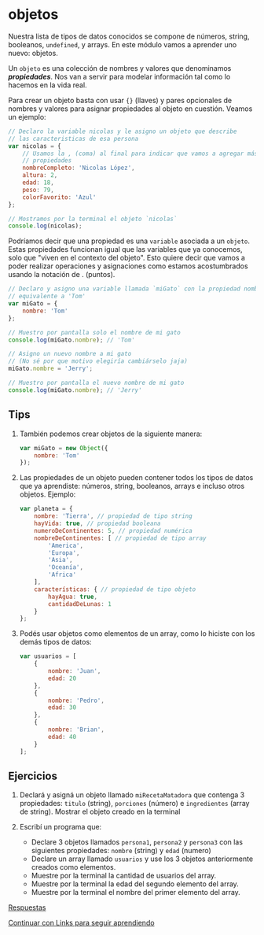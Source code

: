 # objetos

Nuestra lista de tipos de datos conocidos se compone de números, string, booleanos, `undefined`, y arrays. En este módulo vamos a aprender uno nuevo: objetos.

Un `objeto` es una colección de nombres y valores que denominamos **_propiedades_**. Nos van a servir para modelar información tal como lo hacemos en la vida real.

Para crear un objeto basta con usar `{}` (llaves) y pares opcionales de nombres y valores para asignar propiedades al objeto en cuestión. Veamos un ejemplo:

```javascript
// Declaro la variable nicolas y le asigno un objeto que describe
// las caracteristicas de esa persona
var nicolas = {
    // Usamos la , (coma) al final para indicar que vamos a agregar más
    // propiedades
    nombreCompleto: 'Nicolas López',
    altura: 2,
    edad: 18,
    peso: 79,
    colorFavorito: 'Azul'
};

// Mostramos por la terminal el objeto `nicolas`
console.log(nicolas);
```

Podríamos decir que una propiedad es una `variable` asociada a un `objeto`. Estas propiedades funcionan igual que las variables que ya conocemos, solo que "viven en el contexto del objeto". Esto quiere decir que vamos a poder realizar operaciones y asignaciones como estamos acostumbrados usando la notación de . (puntos).

```javascript
// Declaro y asigno una variable llamada `miGato` con la propiedad nombre
// equivalente a 'Tom'
var miGato = {
    nombre: 'Tom'
};

// Muestro por pantalla solo el nombre de mi gato
console.log(miGato.nombre); // 'Tom'

// Asigno un nuevo nombre a mi gato
// (No sé por que motivo elegiría cambiárselo jaja)
miGato.nombre = 'Jerry';

// Muestro por pantalla el nuevo nombre de mi gato
console.log(miGato.nombre); // 'Jerry'
```

## Tips

1. También podemos crear objetos de la siguiente manera:

    ```javascript
    var miGato = new Object({
        nombre: 'Tom'
    });
    ```

1. Las propiedades de un objeto pueden contener todos los tipos de datos que ya aprendiste: números, string, booleanos, arrays e incluso otros objetos. Ejemplo:

    ```javascript
    var planeta = {
        nombre: 'Tierra', // propiedad de tipo string
        hayVida: true, // propiedad booleana
        numeroDeContinentes: 5, // propiedad numérica
        nombreDeContinentes: [ // propiedad de tipo array
            'America',
            'Europa',
            'Asia',
            'Oceanía',
            'Africa'
        ],
        características: { // propiedad de tipo objeto
            hayAgua: true,
            cantidadDeLunas: 1
        }
    };
    ```

1. Podés usar objetos como elementos de un array, como lo hiciste con los demás tipos de datos:

    ```javascript
    var usuarios = [
        {
            nombre: 'Juan',
            edad: 20
        },
        {
            nombre: 'Pedro',
            edad: 30
        },
        {
            nombre: 'Brian',
            edad: 40
        }
    ];
    ```

## Ejercicios

1. Declará y asigná un objeto llamado `miRecetaMatadora` que contenga 3 propiedades: `titulo` (string), `porciones` (número) e `ingredientes` (array de string). Mostrar el objeto creado en la terminal
1. Escribí un programa que:

    * Declare 3 objetos llamados `persona1`, `persona2` y `persona3` con las siguientes propiedades: `nombre` (string) y `edad` (numero)
    * Declare un array llamado `usuarios` y use los 3 objetos anteriormente creados como elementos.
    * Muestre por la terminal la cantidad de usuarios del array.
    * Muestre por la terminal la edad del segundo elemento del array.
    * Muestre por la terminal el nombre del primer elemento del array.

[Respuestas](/respuestas/10.js)

[Continuar con Links para seguir aprendiendo](/#links-extras-para-seguir-aprendiendo)